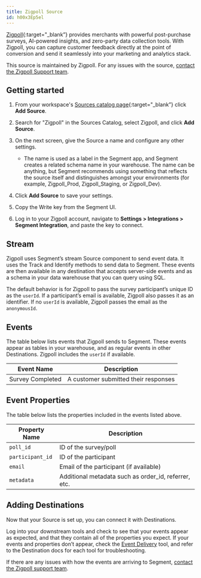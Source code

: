 ```yaml
---
title: Zigpoll Source
id: h00x3Ep5el
---
```


[Zigpoll](https://www.zigpoll.com/?utm_source=segmentio&utm_medium=docs&utm_campaign=partners){:target="_blank”} provides merchants with powerful post-purchase surveys, AI-powered insights, and zero-party data collection tools. With Zigpoll, you can capture customer feedback directly at the point of conversion and send it seamlessly into your marketing and analytics stack.

This source is maintained by Zigpoll. For any issues with the source, [contact the Zigpoll Support team](mailto:support@zigpoll.com).

## Getting started

1. From your workspace's [Sources catalog page](https://app.segment.com/goto-my-workspace/sources/catalog){:target="_blank”} click **Add Source**.
2. Search for "Zigpoll" in the Sources Catalog, select Zigpoll, and click **Add Source**.
3. On the next screen, give the Source a name and configure any other settings.

   - The name is used as a label in the Segment app, and Segment creates a related schema name in your warehouse. The name can be anything, but Segment recommends using something that reflects the source itself and distinguishes amongst your environments (for example, Zigpoll_Prod, Zigpoll_Staging, or Zigpoll_Dev).

4. Click **Add Source** to save your settings.
5. Copy the Write key from the Segment UI.
6. Log in to your Zigpoll account, navigate to **Settings > Integrations > Segment Integration**, and paste the key to connect.

## Stream

Zigpoll uses Segment’s stream Source component to send event data. It uses the Track and Identify methods to send data to Segment. These events are then available in any destination that accepts server-side events and as a schema in your data warehouse that you can query using SQL.

The default behavior is for Zigpoll to pass the survey participant’s unique ID as the `userId`. If a participant’s email is available, Zigpoll also passes it as an identifier. If no `userId` is available, Zigpoll passes the email as the `anonymousId`.

## Events

The table below lists events that Zigpoll sends to Segment. These events appear as tables in your warehouse, and as regular events in other Destinations. Zigpoll includes the `userId` if available.

| Event Name        | Description                                      |
| ----------------- | ------------------------------------------------ |
| Survey Completed  | A customer submitted their responses             |

## Event Properties

The table below lists the properties included in the events listed above.

| Property Name         | Description                                          |
| --------------------- | ---------------------------------------------------- |
| `poll_id`             | ID of the survey/poll                                |
| `participant_id`      | ID of the participant                                |
| `email`               | Email of the participant (if available)              |
| `metadata`            | Additional metadata such as order_id, referrer, etc. |

## Adding Destinations

Now that your Source is set up, you can connect it with Destinations.

Log into your downstream tools and check to see that your events appear as expected, and that they contain all of the properties you expect. If your events and properties don’t appear, check the [Event Delivery](/docs/connections/event-delivery/) tool, and refer to the Destination docs for each tool for troubleshooting.

If there are any issues with how the events are arriving to Segment, [contact the Zigpoll support team](mailto:support@zigpoll.com).